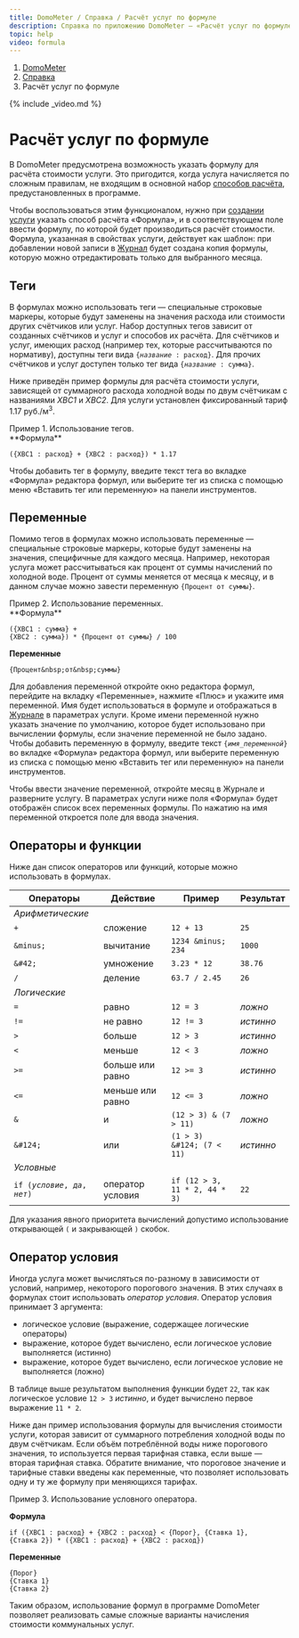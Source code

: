 ```yaml
---
title: DomoMeter / Справка / Расчёт услуг по формуле
description: Справка по приложению DomoMeter — «Расчёт услуг по формуле»
topic: help
video: formula
---
```


<div class="row">
	<ol class="breadcrumb pull-right">
	  <li><a href="{{ '/' | absolute_url }}">DomoMeter</a></li>
	  <li><a href="{{ '/help' | absolute_url }}">Справка</a></li>
	  <li class="active">Расчёт услуг по формуле</li>
	</ol>
</div>

{% include _video.md %}

<div class="instruction" markdown="1">

# Расчёт услуг по формуле

В DomoMeter предусмотрена возможность указать формулу для расчёта стоимости услуги.
Это пригодится, когда услуга начисляется по сложным правилам, не входящим в основной набор [способов расчёта](/help/services/#tarification-type), предустановленных в программе.

Чтобы воспользоваться этим функционалом, нужно при [создании услуги](/help/services/) указать способ расчёта &laquo;Формула&raquo;, и в соответствующем поле ввести формулу, по которой будет производиться расчёт стоимости.
Формула, указанная в свойствах услуги, действует как шаблон: при добавлении новой записи в [Журнал](/help/journal/) будет создана копия формулы, которую можно отредактировать только для выбранного месяца.

## Теги
В формулах можно использовать теги &mdash; специальные строковые маркеры, которые будут заменены на значения расхода или стоимости других счётчиков или услуг.
Набор доступных тегов зависит от созданных счётчиков и услуг и способов их расчёта. 
Для счётчиков и услуг, имеющих расход (например тех, которые рассчитываются по нормативу), доступны теги вида <code>{_название_&nbsp;:&nbsp;расход}</code>. 
Для прочих счётчиков и услуг доступен только тег вида <code>{_название_&nbsp;:&nbsp;сумма}</code>.

Ниже приведён пример формулы для расчёта стоимости услуги, зависящей от суммарного расхода холодной воды по двум счётчикам с названиями _ХВС1_ и _ХВС2_.
Для услуги установлен фиксированный тариф 1.17 руб./м<sup>3</sup>.

<div class="panel panel-default">
<div class="panel-heading">Пример 1. Использование тегов.</div>
<div class="panel-body" markdown="1">
**Формула**
  
<code>({ХВС1&nbsp;:&nbsp;расход}&nbsp;+&nbsp;{ХВС2&nbsp;:&nbsp;расход})&nbsp;*&nbsp;1.17</code>
</div>
</div>

Чтобы добавить тег в формулу, введите текст тега во вкладке &laquo;Формула&raquo; редактора формул, или выберите тег из списка с помощью меню &laquo;Вставить тег или переменную&raquo; на панели инструментов.

## Переменные
Помимо тегов в формулах можно использовать переменные &mdash; специальные строковые маркеры, которые будут заменены на значения, специфичные для каждого месяца.
Например, некоторая услуга может рассчитываться как процент от суммы начислений по холодной воде.
Процент от суммы меняется от месяца к месяцу, и в данном случае можно завести переменную <code>{Процент&nbsp;от&nbsp;суммы}</code>.

<div class="panel panel-default">
<div class="panel-heading">Пример 2. Использование переменных.</div>
<div class="panel-body" markdown="1">
**Формула**
  
<code>({ХВС1&nbsp;:&nbsp;сумма} + {ХВС2&nbsp;:&nbsp;сумма})&nbsp;*&nbsp;{Процент&nbsp;от&nbsp;суммы}&nbsp;/&nbsp;100</code>

**Переменные**

`{Процент&nbsp;от&nbsp;суммы}`

</div>
</div>

Для добавления переменной откройте окно редактора формул, перейдите на вкладку &laquo;Переменные&raquo;, нажмите &laquo;Плюс&raquo; и укажите имя переменной. 
Имя будет использоваться в формуле и отображаться в [Журнале](/help/readings) в параметрах услуги.
Кроме имени переменной нужно указать значение по умолчанию, которое будет использовано при вычислении формулы, если значение переменной не было задано.
Чтобы добавить переменную в формулу, введите текст <code>{*имя_переменной*}</code> во вкладке &laquo;Формула&raquo; редактора формул, или выберите переменную из списка с помощью меню &laquo;Вставить тег или переменную&raquo; на панели инструментов.

Чтобы ввести значение переменной, откройте месяц в Журнале и разверните услугу. В параметрах услуги ниже поля &laquo;Формула&raquo; будет отображён список всех переменных формулы. По нажатию на имя переменной откроется поле для ввода значения.

## Операторы и функции

Ниже дан список операторов или функций, которые можно использовать в формулах.

| Операторы                                | Действие         | Пример                                        | Результат | 
| ---------------------------------------- | ---------------- | --------------------------------------------- | --------- |
| *Арифметические* ||
| `+`                                      | сложение         | `12 + 13`                                     | `25`      |
| `&minus;`                                | вычитание        | `1234 &minus; 234`                            | `1000`    |
| `&#42;`                                  | умножение        | <code>3.23 \* 12</code>                       | `38.76`   |
| <code>/</code>                           | деление          | `63.7 / 2.45`                                 | `26`      |
| *Логические* ||
| <code>=</code>                           | равно            | <code>12 = 3</code>                           | _ложно_   |
| <code>!=</code>                          | не равно         | <code>12 != 3</code>                          | _истинно_ |
| <code>&gt;</code>                        | больше           | <code>12 &gt; 3</code>                        | _истинно_ |
| <code>&lt;</code>                        | меньше           | <code>12 &lt; 3</code>                        | _ложно_   |
| <code>&gt;=</code>                       | больше или равно | <code>12 &gt;= 3</code>                       | _истинно_ |
| <code>&lt;=</code>                       | меньше или равно | <code>12 &lt;= 3</code>                       | _ложно_   |
| <code>&amp;</code>                       | и                | <code>(12 &gt; 3) & (7 &gt; 11)</code>        | _ложно_   |
| <code>\&#124;</code>                     | или              | <code>(1 &gt; 3) \&#124; (7 &lt; 11)</code>   | _истинно_ |
| *Условные* ||
| <code>if (_условие_, _да_, _нет_)</code> | оператор условия | <code>if (12 &gt; 3, 11 \* 2, 44 \* 3)</code> | `22`      |

Для указания явного приоритета вычислений допустимо использование открывающей `(` и закрывающей `)` скобок.

## Оператор условия

Иногда услуга может вычисляться по-разному в зависимости от условий, например, некоторого порогового значения. 
В этих случаях в формулах стоит использовать _оператор условия_.
Оператор условия принимает 3 аргумента: 
* логическое условие (выражение, содержащее логические операторы)
* выражение, которое будет вычислено, если логическое условие выполняется (истинно)
* выражение, которое будет вычислено, если логическое условие не выполняется (ложно)

В таблице выше результатом выполнения функции будет `22`, так как логическое условие <code>12 &gt; 3</code> _истинно_, и будет вычислено первое выражение `11 * 2`.

Ниже дан пример использования формулы для вычисления стоимости услуги, которая зависит от суммарного потребления холодной воды по двум счётчикам.
Если объём потреблённой воды ниже порогового значения, то используется первая тарифная ставка, если выше &mdash; вторая тарифная ставка.
Обратите внимание, что пороговое значение и тарифные ставки введены как переменные, что позволяет использовать одну и ту же формулу при меняющихся тарифах.

<div class="panel panel-default">
<div class="panel-heading">Пример 3. Использование условного оператора.</div>
<div class="panel-body" markdown="1">

**Формула**

<code>if ({ХВС1 : расход} + {ХВС2 : расход} &lt; {Порог}, {Ставка 1}, {Ставка 2}) * ({ХВС1 : расход} + {ХВС2 : расход})</code>

**Переменные**

`{Порог}`  
`{Ставка 1}`  
`{Ставка 2}`  

</div>
</div>

Таким образом, использование формул в программе DomoMeter позволяет реализовать самые сложные варианты начисления стоимости коммунальных услуг.

</div>